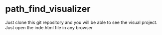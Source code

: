 # path_find_visualizer

Just clone this git repository and you will be able to
see the visual project.
Just open the inde.html file in any browser 
